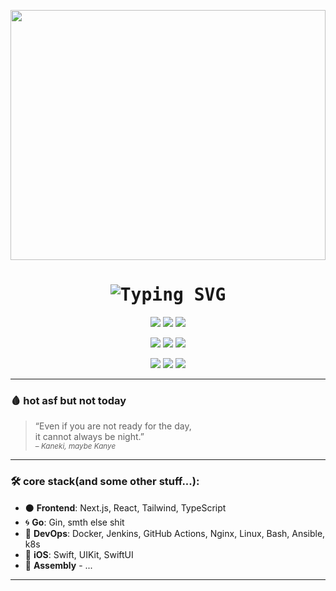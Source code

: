 <p align="center">
  <img src="https://wallpapercave.com/wp/wp10304944.jpg" width="100%" height="400px" />
</p>

<h1 align="center" style="font-family:monospace">
  <img src="https://readme-typing-svg.herokuapp.com?center=true&width=600&lines=Hot+asf+but+not+today;love+u+silly+<3;???" alt="Typing SVG" />
</h1>

<p align="center">
  <img src="https://img.shields.io/badge/TypeScript-black?style=for-the-badge&logo=typescript&logoColor=white" />
  <img src="https://img.shields.io/badge/Go-black?style=for-the-badge&logo=go&logoColor=white" />
  <img src="https://img.shields.io/badge/Swift-black?style=for-the-badge&logo=swift&logoColor=white" />
</p>

<p align="center">
  <img src="https://img.shields.io/badge/React-black?style=for-the-badge&logo=react&logoColor=white" />
  <img src="https://img.shields.io/badge/Next.js-black?style=for-the-badge&logo=next.js&logoColor=white" />
  <img src="https://img.shields.io/badge/Node.js-black?style=for-the-badge&logo=node.js&logoColor=white" />
</p>
<p align="center">
  <img src="https://img.shields.io/badge/os X-black?style=for-the-badge&logo=apple&logoColor=white" />
  <img src="https://img.shields.io/badge/Linux-black?style=for-the-badge&logo=Linux&logoColor=white" />
  <img src="https://img.shields.io/badge/DevOps-black?style=for-the-badge&logo=kubernetes&logoColor=white" />
</p>

---

### 🩸 hot asf but not today

> “Even if you are not ready for the day,  
> it cannot always be night.”  
> <sub>– *Kaneki, maybe Kanye*</sub>

---

### 🛠️ core stack(and some other stuff...):

- ⚫ **Frontend**: Next.js, React, Tailwind, TypeScript  
- 🌀 **Go**: Gin, smth else shit  
- 🧱 **DevOps**: Docker, Jenkins, GitHub Actions, Nginx, Linux, Bash, Ansible, k8s
- 🍎 **iOS**: Swift, UIKit, SwiftUI
- 🔻 **Assembly** - ...
---
